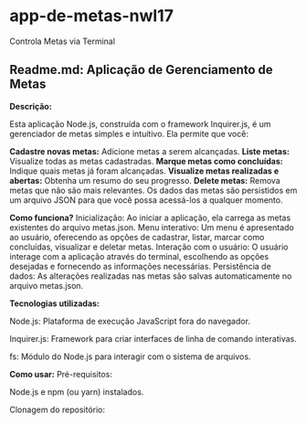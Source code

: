 # app-de-metas-nwl17
 Controla Metas via Terminal

## Readme.md: Aplicação de Gerenciamento de Metas
**Descrição:**

Esta aplicação Node.js, construída com o framework Inquirer.js, é um gerenciador de metas simples e intuitivo. Ela permite que você:

**Cadastre novas metas:** Adicione metas a serem alcançadas.
**Liste metas:** Visualize todas as metas cadastradas.
**Marque metas como concluídas:** Indique quais metas já foram alcançadas.
**Visualize metas realizadas e abertas:** Obtenha um resumo do seu progresso.
**Delete metas:** Remova metas que não são mais relevantes.
Os dados das metas são persistidos em um arquivo JSON para que você possa acessá-los a qualquer momento.

**Como funciona?**
Inicialização: Ao iniciar a aplicação, ela carrega as metas existentes do arquivo metas.json.
Menu interativo: Um menu é apresentado ao usuário, oferecendo as opções de cadastrar, listar, marcar como concluídas, visualizar e deletar metas.
Interação com o usuário: O usuário interage com a aplicação através do terminal, escolhendo as opções desejadas e fornecendo as informações necessárias.
Persistência de dados: As alterações realizadas nas metas são salvas automaticamente no arquivo metas.json.

**Tecnologias utilizadas:**

Node.js: Plataforma de execução JavaScript fora do navegador.

Inquirer.js: Framework para criar interfaces de linha de comando interativas.

fs: Módulo do Node.js para interagir com o sistema de arquivos.


**Como usar:**
Pré-requisitos:

Node.js e npm (ou yarn) instalados.

Clonagem do repositório:
